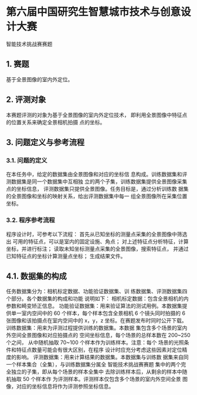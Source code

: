 # 第六届中国研究生智慧城市技术与创意设计大赛
智能技术挑战赛赛题
## 1. 赛题
基于全景图像的室内外定位。
## 2. 评测对象
本赛题评测的对象为基于全景图像的室内外定位技术，
即利用全景图像中特征点的位置关系来确定全景相机拍摄
点的坐标。 
## 3. 问题定义与参考流程
### 3.1. 问题的定义
在本任务中，给定的数据集由全景图像和对应的坐标信
息构成。训练数据集和评测数据集是同一个数据集中互相独
立的两个子集，训练数据集提供全景图像采集点的坐标信息，
评测数据集只提供全景图像。任务目标是，通过分析训练数
据集的全景图像和坐标的映射关系，给出评测数据集中每一
组全景图像所在采集位置坐标。 
### 3.2. 程序参考流程
程序设计时，可参考以下流程：
  首先从已知坐标的测量点采集的全景图像中筛选出
可用的特征点，可以是室内的固定设施、角点； 
  对上述特征点分析特征，计算坐标，并进行标注；
  读取未知坐标测量点采集的全景图像，搜索特征点，
并通过已知特征点的坐标计算测量点坐标；
  生成结果文件。
## 4.1. 数据集的构成
任务数据集分为：相机标定数据、功能验证数据集、训
练数据集、评测数据集四个部分。各个数据集的构成和功能
说明如下：
  相机标定数据：包含全景相机的内参数和畸变矫正信息。
  功能验证数据集：用来验证算法的测试用例。本数据集提
供单一室内空间中的 60 个样本，每个样本包含全景相机
6 个镜头同时拍摄的 6 张图像和该拍摄点在室内空间中的
x，y，z 坐标。在赛题发布时同时公开下载。
  训练数据集：用来为评测过程提供训练的数据集。本数据
集包含多个场景的室内外空间全景图像和对应拍摄点的
空间坐标信息，每个场景的总样本数在 200~250 个之间，
从中随机抽取 70~100 个样本作为训练样本。注意：每个
场景的光照条件和特征点数量可能会有很大区别，在程序
设计时应充分考虑这些因素对定位精度的影响。
  评测数据集：用来计算结果的数据集。本数据集与训练数
据集来自同一个样本集合（全集），与训练数据集分属全
智能技术挑战赛赛题
集中的两个完全独立的子集，即从每个场景的样本全集中
去除训练样本后，从剩余的样本中随机抽取 50 个样本作
为评测样本。评测样本仅包含多个场景的室内外空间全景
图像，对应的坐标信息将作为评测参照坐标信息。
